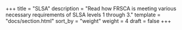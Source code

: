+++
title = "SLSA"
description = "Read how FRSCA is meeting various necessary requirements of SLSA levels 1 through 3."
template = "docs/section.html"
sort_by = "weight"
weight = 4
draft = false
+++
